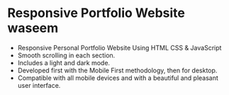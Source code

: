 # Responsive Portfolio Website waseem

- Responsive Personal Portfolio Website Using HTML CSS & JavaScript
- Smooth scrolling in each section.
- Includes a light and dark mode.
- Developed first with the Mobile First methodology, then for desktop.
- Compatible with all mobile devices and with a beautiful and pleasant user interface.


